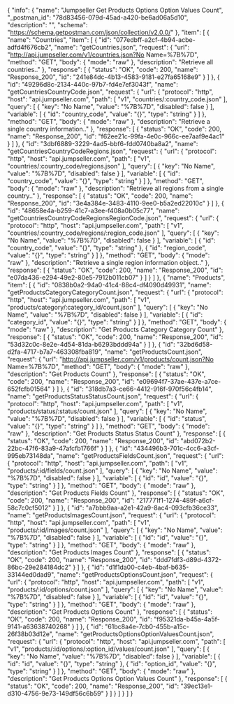 {
  "info": {
    "name": "Jumpseller Get Products Options Option Values Count",
    "_postman_id": "78d83456-079d-45ad-a420-be6ad06a5d10",
    "description": "",
    "schema": "https://schema.getpostman.com/json/collection/v2.0.0/"
  },
  "item": [
    {
      "name": "Countries",
      "item": [
        {
          "id": "077edbff-a2cf-4b94-acbe-adfd4f676cb2",
          "name": "getCountries.json",
          "request": {
            "url": "http://api.jumpseller.com/v1/countries.json?No Name=%7B%7D",
            "method": "GET",
            "body": {
              "mode": "raw"
            },
            "description": "Retrieve all countries.."
          },
          "response": [
            {
              "status": "OK",
              "code": 200,
              "name": "Response_200",
              "id": "241e84dc-4b13-4583-9181-e27fa65168e9"
            }
          ]
        },
        {
          "id": "49296d8c-2134-440c-97b7-fd4e7ef3043f",
          "name": "getCountriesCountryCode.json",
          "request": {
            "url": {
              "protocol": "http",
              "host": "api.jumpseller.com",
              "path": [
                "v1",
                "countries/:country_code.json"
              ],
              "query": [
                {
                  "key": "No Name",
                  "value": "%7B%7D",
                  "disabled": false
                }
              ],
              "variable": [
                {
                  "id": "country_code",
                  "value": "{}",
                  "type": "string"
                }
              ]
            },
            "method": "GET",
            "body": {
              "mode": "raw"
            },
            "description": "Retrieve a single country information.."
          },
          "response": [
            {
              "status": "OK",
              "code": 200,
              "name": "Response_200",
              "id": "f62ee21c-99fa-4e0c-966c-ee7aaf9e4ac1"
            }
          ]
        },
        {
          "id": "3dbf6889-3229-4ad5-bbf6-fdd0740ba8a2",
          "name": "getCountriesCountryCodeRegions.json",
          "request": {
            "url": {
              "protocol": "http",
              "host": "api.jumpseller.com",
              "path": [
                "v1",
                "countries/:country_code/regions.json"
              ],
              "query": [
                {
                  "key": "No Name",
                  "value": "%7B%7D",
                  "disabled": false
                }
              ],
              "variable": [
                {
                  "id": "country_code",
                  "value": "{}",
                  "type": "string"
                }
              ]
            },
            "method": "GET",
            "body": {
              "mode": "raw"
            },
            "description": "Retrieve all regions from a single country.."
          },
          "response": [
            {
              "status": "OK",
              "code": 200,
              "name": "Response_200",
              "id": "3e4a384e-3483-4110-9ee0-b5a2ed22010c"
            }
          ]
        },
        {
          "id": "48658e4a-b259-41c7-a3ee-f408a0b05c77",
          "name": "getCountriesCountryCodeRegionsRegionCode.json",
          "request": {
            "url": {
              "protocol": "http",
              "host": "api.jumpseller.com",
              "path": [
                "v1",
                "countries/:country_code/regions/:region_code.json"
              ],
              "query": [
                {
                  "key": "No Name",
                  "value": "%7B%7D",
                  "disabled": false
                }
              ],
              "variable": [
                {
                  "id": "country_code",
                  "value": "{}",
                  "type": "string"
                },
                {
                  "id": "region_code",
                  "value": "{}",
                  "type": "string"
                }
              ]
            },
            "method": "GET",
            "body": {
              "mode": "raw"
            },
            "description": "Retrieve a single region information object.."
          },
          "response": [
            {
              "status": "OK",
              "code": 200,
              "name": "Response_200",
              "id": "e07da436-e294-49e2-80e5-7912b011cb07"
            }
          ]
        }
      ]
    },
    {
      "name": "Products",
      "item": [
        {
          "id": "0838b0a2-94a0-41c4-88c4-df4090d49931",
          "name": "getProductsCategoryCategoryCount.json",
          "request": {
            "url": {
              "protocol": "http",
              "host": "api.jumpseller.com",
              "path": [
                "v1",
                "products/category/:category_id/count.json"
              ],
              "query": [
                {
                  "key": "No Name",
                  "value": "%7B%7D",
                  "disabled": false
                }
              ],
              "variable": [
                {
                  "id": "category_id",
                  "value": "{}",
                  "type": "string"
                }
              ]
            },
            "method": "GET",
            "body": {
              "mode": "raw"
            },
            "description": "Get Products Category Category Count"
          },
          "response": [
            {
              "status": "OK",
              "code": 200,
              "name": "Response_200",
              "id": "53d32c0c-8e2e-4d54-81da-b6293bddd94a"
            }
          ]
        },
        {
          "id": "32bd6d58-d2fa-4717-b7a7-463308fba819",
          "name": "getProductsCount.json",
          "request": {
            "url": "http://api.jumpseller.com/v1/products/count.json?No Name=%7B%7D",
            "method": "GET",
            "body": {
              "mode": "raw"
            },
            "description": "Get Products Count"
          },
          "response": [
            {
              "status": "OK",
              "code": 200,
              "name": "Response_200",
              "id": "e09694f7-37ae-437e-a7ce-652fcfb01564"
            }
          ]
        },
        {
          "id": "318db7a3-ce66-4412-916f-970f56c4fb14",
          "name": "getProductsStatusStatusCount.json",
          "request": {
            "url": {
              "protocol": "http",
              "host": "api.jumpseller.com",
              "path": [
                "v1",
                "products/status/:status/count.json"
              ],
              "query": [
                {
                  "key": "No Name",
                  "value": "%7B%7D",
                  "disabled": false
                }
              ],
              "variable": [
                {
                  "id": "status",
                  "value": "{}",
                  "type": "string"
                }
              ]
            },
            "method": "GET",
            "body": {
              "mode": "raw"
            },
            "description": "Get Products Status Status Count"
          },
          "response": [
            {
              "status": "OK",
              "code": 200,
              "name": "Response_200",
              "id": "abd072b2-22bc-47f6-83a9-47afcfb1766f"
            }
          ]
        },
        {
          "id": "434496b3-701c-4cc6-a3cf-995eb73148da",
          "name": "getProductsFieldsCount.json",
          "request": {
            "url": {
              "protocol": "http",
              "host": "api.jumpseller.com",
              "path": [
                "v1",
                "products/:id/fields/count.json"
              ],
              "query": [
                {
                  "key": "No Name",
                  "value": "%7B%7D",
                  "disabled": false
                }
              ],
              "variable": [
                {
                  "id": "id",
                  "value": "{}",
                  "type": "string"
                }
              ]
            },
            "method": "GET",
            "body": {
              "mode": "raw"
            },
            "description": "Get Products Fields Count"
          },
          "response": [
            {
              "status": "OK",
              "code": 200,
              "name": "Response_200",
              "id": "217771f1-1274-489f-a6cf-58c7c0cf5012"
            }
          ]
        },
        {
          "id": "a7bbb9aa-a2e1-42a9-8ac4-093cfb36ce33",
          "name": "getProductsImagesCount.json",
          "request": {
            "url": {
              "protocol": "http",
              "host": "api.jumpseller.com",
              "path": [
                "v1",
                "products/:id/images/count.json"
              ],
              "query": [
                {
                  "key": "No Name",
                  "value": "%7B%7D",
                  "disabled": false
                }
              ],
              "variable": [
                {
                  "id": "id",
                  "value": "{}",
                  "type": "string"
                }
              ]
            },
            "method": "GET",
            "body": {
              "mode": "raw"
            },
            "description": "Get Products Images Count"
          },
          "response": [
            {
              "status": "OK",
              "code": 200,
              "name": "Response_200",
              "id": "ddd7fdf3-d89d-4372-86bc-29e284184dc2"
            }
          ]
        },
        {
          "id": "d1f1da00-c4eb-4baf-b635-33144ed0dad9",
          "name": "getProductsOptionsCount.json",
          "request": {
            "url": {
              "protocol": "http",
              "host": "api.jumpseller.com",
              "path": [
                "v1",
                "products/:id/options/count.json"
              ],
              "query": [
                {
                  "key": "No Name",
                  "value": "%7B%7D",
                  "disabled": false
                }
              ],
              "variable": [
                {
                  "id": "id",
                  "value": "{}",
                  "type": "string"
                }
              ]
            },
            "method": "GET",
            "body": {
              "mode": "raw"
            },
            "description": "Get Products Options Count"
          },
          "response": [
            {
              "status": "OK",
              "code": 200,
              "name": "Response_200",
              "id": "f95321da-b45a-4a5f-9141-a63638740268"
            }
          ]
        },
        {
          "id": "61bc8a4e-7cb0-455b-a15c-26f38b03d12e",
          "name": "getProductsOptionsOptionValuesCount.json",
          "request": {
            "url": {
              "protocol": "http",
              "host": "api.jumpseller.com",
              "path": [
                "v1",
                "products/:id/options/:option_id/values/count.json"
              ],
              "query": [
                {
                  "key": "No Name",
                  "value": "%7B%7D",
                  "disabled": false
                }
              ],
              "variable": [
                {
                  "id": "id",
                  "value": "{}",
                  "type": "string"
                },
                {
                  "id": "option_id",
                  "value": "{}",
                  "type": "string"
                }
              ]
            },
            "method": "GET",
            "body": {
              "mode": "raw"
            },
            "description": "Get Products Options Option Values Count"
          },
          "response": [
            {
              "status": "OK",
              "code": 200,
              "name": "Response_200",
              "id": "39ec13e1-d310-4756-9e73-149df56c6b59"
            }
          ]
        }
      ]
    }
  ]
}